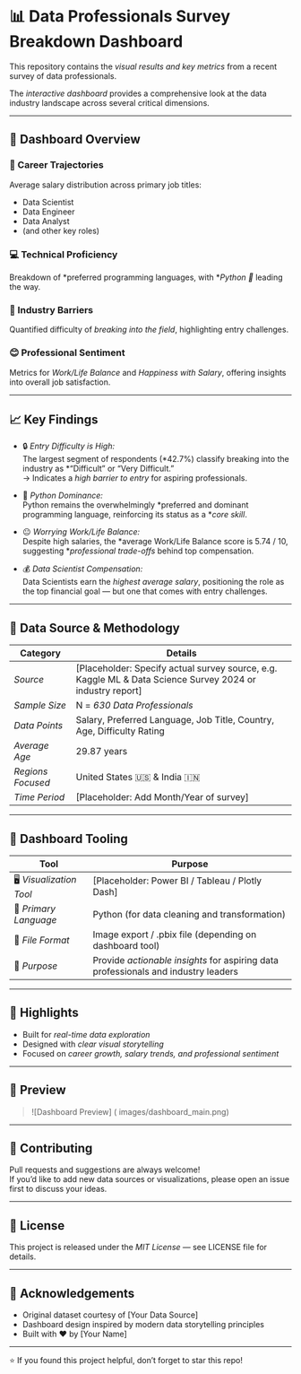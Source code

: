 # 📊 Data Professionals Survey Breakdown Dashboard

This repository contains the *visual results and key metrics* from a recent survey of data professionals.

The *interactive dashboard* provides a comprehensive look at the data industry landscape across several critical dimensions.

---

## 🧭 Dashboard Overview

### 💼 Career Trajectories  
Average salary distribution across primary job titles:
- Data Scientist  
- Data Engineer  
- Data Analyst  
- (and other key roles)

### 💻 Technical Proficiency  
Breakdown of *preferred programming languages, with **Python 🐍* leading the way.

### 🚪 Industry Barriers  
Quantified difficulty of *breaking into the field*, highlighting entry challenges.

### 😊 Professional Sentiment  
Metrics for *Work/Life Balance* and *Happiness with Salary*, offering insights into overall job satisfaction.

---

## 📈 Key Findings

- 🔒 *Entry Difficulty is High:*  
  The largest segment of respondents (*42.7%) classify breaking into the industry as *“Difficult” or “Very Difficult.”  
  → Indicates a *high barrier to entry* for aspiring professionals.

- 🐍 *Python Dominance:*  
  Python remains the overwhelmingly *preferred and dominant programming language, reinforcing its status as a **core skill*.

- 😐 *Worrying Work/Life Balance:*  
  Despite high salaries, the *average Work/Life Balance score is 5.74 / 10, suggesting **professional trade-offs* behind top compensation.

- 💰 *Data Scientist Compensation:*  
  Data Scientists earn the *highest average salary*, positioning the role as the top financial goal — but one that comes with entry challenges.

---

## 🧮 Data Source & Methodology

| Category | Details |
|-----------|----------|
| *Source* | [Placeholder: Specify actual survey source, e.g. Kaggle ML & Data Science Survey 2024 or industry report] |
| *Sample Size* | N = *630 Data Professionals* |
| *Data Points* | Salary, Preferred Language, Job Title, Country, Age, Difficulty Rating |
| *Average Age* | 29.87 years |
| *Regions Focused* | United States 🇺🇸 & India 🇮🇳 |
| *Time Period* | [Placeholder: Add Month/Year of survey] |

---

## 🧰 Dashboard Tooling

| Tool | Purpose |
|------|----------|
| 🖥 *Visualization Tool* | [Placeholder: Power BI / Tableau / Plotly Dash] |
| 🐍 *Primary Language* | Python (for data cleaning and transformation) |
| 📁 *File Format* | Image export / .pbix file (depending on dashboard tool) |
| 🎯 *Purpose* | Provide *actionable insights* for aspiring data professionals and industry leaders |

---

## 🌟 Highlights

- Built for *real-time data exploration*  
- Designed with *clear visual storytelling*  
- Focused on *career growth, salary trends, and professional sentiment*  

---

## 📸 Preview

> ![Dashboard Preview] ( images/dashboard_main.png)
> 

---

## 🤝 Contributing

Pull requests and suggestions are always welcome!  
If you’d like to add new data sources or visualizations, please open an issue first to discuss your ideas.  

---

## 🧾 License

This project is released under the *MIT License* — see LICENSE file for details.

---

## 💬 Acknowledgements

- Original dataset courtesy of [Your Data Source]  
- Dashboard design inspired by modern data storytelling principles  
- Built with ❤ by [Your Name]

---

⭐ If you found this project helpful, don’t forget to star this repo!
